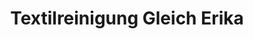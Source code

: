 ---
title: "Textilreinigung Gleich Erika"
url: /heroldsbach/textilreinigung-gleich-erika/
shop: Wäscherei
---